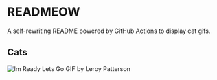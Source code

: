 # READMEOW

A self-rewriting README powered by GitHub Actions to display cat gifs.

## Cats

![Im Ready Lets Go GIF by Leroy Patterson](https://media4.giphy.com/media/CjmvTCZf2U3p09Cn0h/200.gif?cid=9acd02da5v4hd9k6h65zdozn5xgpfx0tc4vx9js8f7zkykse&ep=v1_gifs_search&rid=200.gif&ct=g)
